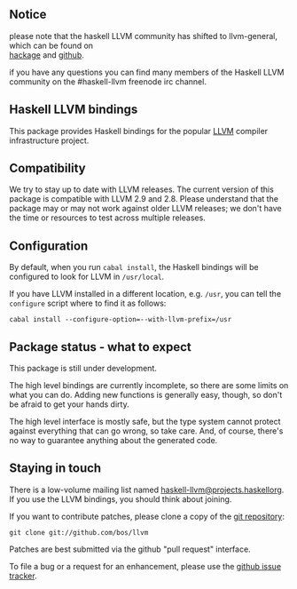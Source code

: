 Notice
--------
please note that the haskell LLVM community has shifted to llvm-general, which can be found on  
[hackage](http://hackage.haskell.org/package/llvm-general) and [github](https://github.com/bscarlet/llvm-general).

if you have any questions you can find many members of the Haskell LLVM community on the #haskell-llvm  freenode irc channel.


Haskell LLVM bindings
---------------------

This package provides Haskell bindings for the popular
[LLVM](http://llvm.org/) compiler infrastructure project.


Compatibility
-------------

We try to stay up to date with LLVM releases.  The current version of
this package is compatible with LLVM 2.9 and 2.8.  Please understand
that the package may or may not work against older LLVM releases; we
don't have the time or resources to test across multiple releases.


Configuration
-------------

By default, when you run `cabal install`, the Haskell bindings will be
configured to look for LLVM in `/usr/local`.

If you have LLVM installed in a different location, e.g. `/usr`, you
can tell the `configure` script where to find it as follows:

    cabal install --configure-option=--with-llvm-prefix=/usr


Package status - what to expect
-------------------------------

This package is still under development.

The high level bindings are currently incomplete, so there are some
limits on what you can do.  Adding new functions is generally easy,
though, so don't be afraid to get your hands dirty.

The high level interface is mostly safe, but the type system cannot
protect against everything that can go wrong, so take care.  And, of
course, there's no way to guarantee anything about the generated code.


Staying in touch
----------------

There is a low-volume mailing list named
[haskell-llvm@projects.haskellorg](http://projects.haskell.org/cgi-bin/mailman/listinfo/haskell-llvm).
If you use the LLVM bindings, you should think about joining.

If you want to contribute patches, please clone a copy of the
[git repository](https://github.com/bos/llvm):

    git clone git://github.com/bos/llvm

Patches are best submitted via the github "pull request" interface.

To file a bug or a request for an enhancement, please use the
[github issue tracker](https://github.com/bos/llvm/issues).
